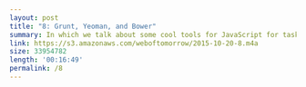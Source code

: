 ```yaml
---
layout: post
title: "8: Grunt, Yeoman, and Bower"
summary: In which we talk about some cool tools for JavaScript for task automation, scaffolding, and package management.
link: https://s3.amazonaws.com/weboftomorrow/2015-10-20-8.m4a
size: 33954782
length: '00:16:49'
permalink: /8
---
```

